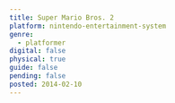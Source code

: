 ```yaml
---
title: Super Mario Bros. 2
platform: nintendo-entertainment-system
genre:
  - platformer
digital: false
physical: true
guide: false
pending: false
posted: 2014-02-10
---
```

